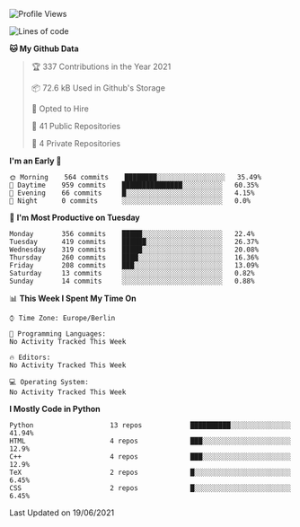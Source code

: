 <!--START_SECTION:waka-->
![Profile Views](http://img.shields.io/badge/Profile%20Views-3-blue)

![Lines of code](https://img.shields.io/badge/From%20Hello%20World%20I%27ve%20Written-136123%20lines%20of%20code-blue)

**🐱 My Github Data** 

> 🏆 337 Contributions in the Year 2021
 > 
> 📦 72.6 kB Used in Github's Storage 
 > 
> 💼 Opted to Hire
 > 
> 📜 41 Public Repositories 
 > 
> 🔑 4 Private Repositories  
 > 
**I'm an Early 🐤** 

```text
🌞 Morning    564 commits    ████████░░░░░░░░░░░░░░░░░   35.49% 
🌆 Daytime    959 commits    ███████████████░░░░░░░░░░   60.35% 
🌃 Evening    66 commits     █░░░░░░░░░░░░░░░░░░░░░░░░   4.15% 
🌙 Night      0 commits      ░░░░░░░░░░░░░░░░░░░░░░░░░   0.0%

```
📅 **I'm Most Productive on Tuesday** 

```text
Monday       356 commits    █████░░░░░░░░░░░░░░░░░░░░   22.4% 
Tuesday      419 commits    ██████░░░░░░░░░░░░░░░░░░░   26.37% 
Wednesday    319 commits    █████░░░░░░░░░░░░░░░░░░░░   20.08% 
Thursday     260 commits    ████░░░░░░░░░░░░░░░░░░░░░   16.36% 
Friday       208 commits    ███░░░░░░░░░░░░░░░░░░░░░░   13.09% 
Saturday     13 commits     ░░░░░░░░░░░░░░░░░░░░░░░░░   0.82% 
Sunday       14 commits     ░░░░░░░░░░░░░░░░░░░░░░░░░   0.88%

```


📊 **This Week I Spent My Time On** 

```text
⌚︎ Time Zone: Europe/Berlin

💬 Programming Languages: 
No Activity Tracked This Week

🔥 Editors: 
No Activity Tracked This Week

💻 Operating System: 
No Activity Tracked This Week

```

**I Mostly Code in Python** 

```text
Python                   13 repos            ██████████░░░░░░░░░░░░░░░   41.94% 
HTML                     4 repos             ███░░░░░░░░░░░░░░░░░░░░░░   12.9% 
C++                      4 repos             ███░░░░░░░░░░░░░░░░░░░░░░   12.9% 
TeX                      2 repos             █░░░░░░░░░░░░░░░░░░░░░░░░   6.45% 
CSS                      2 repos             █░░░░░░░░░░░░░░░░░░░░░░░░   6.45%

```



 Last Updated on 19/06/2021
<!--END_SECTION:waka-->
